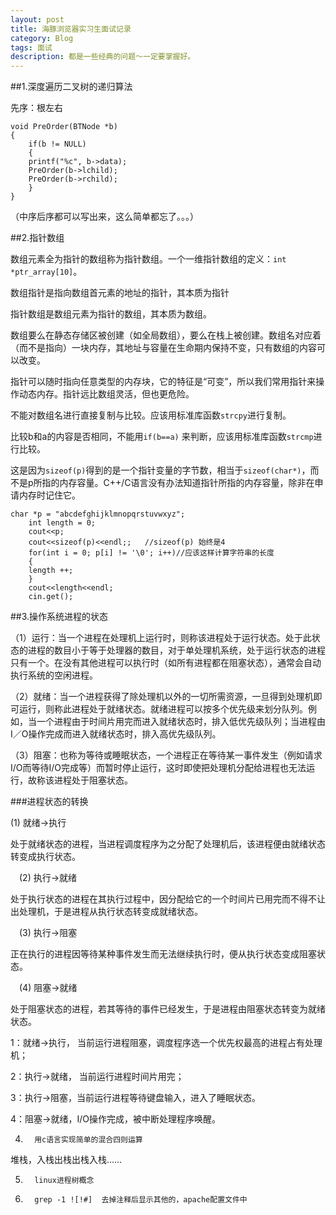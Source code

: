```yaml
---
layout: post
title: 海豚浏览器实习生面试记录
category: Blog
tags: 面试
description: 都是一些经典的问题～一定要掌握好。
---
```

##1.深度遍历二叉树的递归算法

先序：根左右

	void PreOrder(BTNode *b)
	{
	    if(b != NULL)
	    {
		printf("%c", b->data);
		PreOrder(b->lchild);
		PreOrder(b->rchild);
	    }
	}
（中序后序都可以写出来，这么简单都忘了。。。）

##2.指针数组

数组元素全为指针的数组称为指针数组。一个一维指针数组的定义：`int *ptr_array[10]`。

数组指针是指向数组首元素的地址的指针，其本质为指针

指针数组是数组元素为指针的数组，其本质为数组。

数组要么在静态存储区被创建（如全局数组），要么在栈上被创建。数组名对应着（而不是指向）一块内存，其地址与容量在生命期内保持不变，只有数组的内容可以改变。

指针可以随时指向任意类型的内存块，它的特征是“可变”，所以我们常用指针来操作动态内存。指针远比数组灵活，但也更危险。

不能对数组名进行直接复制与比较。应该用标准库函数`strcpy`进行复制。

比较b和a的内容是否相同，不能用`if(b==a)` 来判断，应该用标准库函数`strcmp`进行比较。

这是因为`sizeof(p)`得到的是一个指针变量的字节数，相当于`sizeof(char*)`，而不是p所指的内存容量。C++/C语言没有办法知道指针所指的内存容量，除非在申请内存时记住它。

	char *p = "abcdefghijklmnopqrstuvwxyz";
	    int length = 0;
	    cout<<p;
	    cout<<sizeof(p)<<endl;;   //sizeof(p) 始终是4
	    for(int i = 0; p[i] != '\0'; i++)//应该这样计算字符串的长度
	    {
		length ++;
	    }
	    cout<<length<<endl;
	    cin.get();

##3.操作系统进程的状态

（1）运行：当一个进程在处理机上运行时，则称该进程处于运行状态。处于此状态的进程的数目小于等于处理器的数目，对于单处理机系统，处于运行状态的进程只有一个。在没有其他进程可以执行时（如所有进程都在阻塞状态），通常会自动执行系统的空闲进程。

（2）就绪：当一个进程获得了除处理机以外的一切所需资源，一旦得到处理机即可运行，则称此进程处于就绪状态。就绪进程可以按多个优先级来划分队列。例如，当一个进程由于时间片用完而进入就绪状态时，排入低优先级队列；当进程由I／O操作完成而进入就绪状态时，排入高优先级队列。

（3）阻塞：也称为等待或睡眠状态，一个进程正在等待某一事件发生（例如请求I/O而等待I/O完成等）而暂时停止运行，这时即使把处理机分配给进程也无法运行，故称该进程处于阻塞状态。

###进程状态的转换

(1) 就绪→执行

处于就绪状态的进程，当进程调度程序为之分配了处理机后，该进程便由就绪状态转变成执行状态。

　(2) 执行→就绪

处于执行状态的进程在其执行过程中，因分配给它的一个时间片已用完而不得不让出处理机，于是进程从执行状态转变成就绪状态。

　(3) 执行→阻塞

正在执行的进程因等待某种事件发生而无法继续执行时，便从执行状态变成阻塞状态。

　(4) 阻塞→就绪

处于阻塞状态的进程，若其等待的事件已经发生，于是进程由阻塞状态转变为就绪状态。

 

1：就绪->执行， 当前运行进程阻塞，调度程序选一个优先权最高的进程占有处理机；

2：执行->就绪， 当前运行进程时间片用完；

3：执行->阻塞，当前运行进程等待键盘输入，进入了睡眠状态。

4：阻塞->就绪，I/O操作完成，被中断处理程序唤醒。

4.       用c语言实现简单的混合四则运算

堆栈，入栈出栈出栈入栈……

5.       linux进程树概念

6.       grep -1 ![!#]  去掉注释后显示其他的，apache配置文件中
